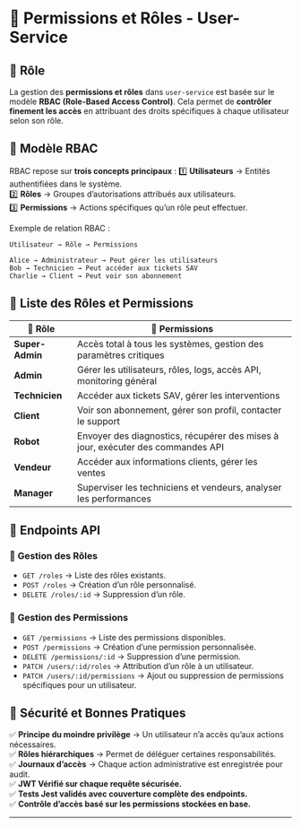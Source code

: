 # 📌 Permissions et Rôles - User-Service

## 🚀 Rôle
La gestion des **permissions et rôles** dans `user-service` est basée sur le modèle **RBAC (Role-Based Access Control)**. Cela permet de **contrôler finement les accès** en attribuant des droits spécifiques à chaque utilisateur selon son rôle.

## 🔑 Modèle RBAC
RBAC repose sur **trois concepts principaux** :
1️⃣ **Utilisateurs** → Entités authentifiées dans le système.  
2️⃣ **Rôles** → Groupes d’autorisations attribués aux utilisateurs.  
3️⃣ **Permissions** → Actions spécifiques qu’un rôle peut effectuer.  

Exemple de relation RBAC :
```
Utilisateur → Rôle → Permissions
```
```
Alice → Administrateur → Peut gérer les utilisateurs
Bob → Technicien → Peut accéder aux tickets SAV
Charlie → Client → Peut voir son abonnement
```

## 📂 Liste des Rôles et Permissions
| 📌 Rôle | 🔑 Permissions |
|----------------|----------------------------------|
| **Super-Admin** | Accès total à tous les systèmes, gestion des paramètres critiques |
| **Admin** | Gérer les utilisateurs, rôles, logs, accès API, monitoring général |
| **Technicien** | Accéder aux tickets SAV, gérer les interventions |
| **Client** | Voir son abonnement, gérer son profil, contacter le support |
| **Robot** | Envoyer des diagnostics, récupérer des mises à jour, exécuter des commandes API |
| **Vendeur** | Accéder aux informations clients, gérer les ventes |
| **Manager** | Superviser les techniciens et vendeurs, analyser les performances |

## 📡 Endpoints API
### 🔑 **Gestion des Rôles**
- `GET /roles` → Liste des rôles existants.  
- `POST /roles` → Création d’un rôle personnalisé.  
- `DELETE /roles/:id` → Suppression d’un rôle.  

### 🔏 **Gestion des Permissions**
- `GET /permissions` → Liste des permissions disponibles.  
- `POST /permissions` → Création d’une permission personnalisée.  
- `DELETE /permissions/:id` → Suppression d’une permission.  
- `PATCH /users/:id/roles` → Attribution d’un rôle à un utilisateur.  
- `PATCH /users/:id/permissions` → Ajout ou suppression de permissions spécifiques pour un utilisateur.  

## 🔐 Sécurité et Bonnes Pratiques
✅ **Principe du moindre privilège** → Un utilisateur n’a accès qu’aux actions nécessaires.  
✅ **Rôles hiérarchiques** → Permet de déléguer certaines responsabilités.  
✅ **Journaux d’accès** → Chaque action administrative est enregistrée pour audit.  
✅ **JWT Vérifié sur chaque requête sécurisée.**  
✅ **Tests Jest validés avec couverture complète des endpoints.**  
✅ **Contrôle d’accès basé sur les permissions stockées en base.**  

---